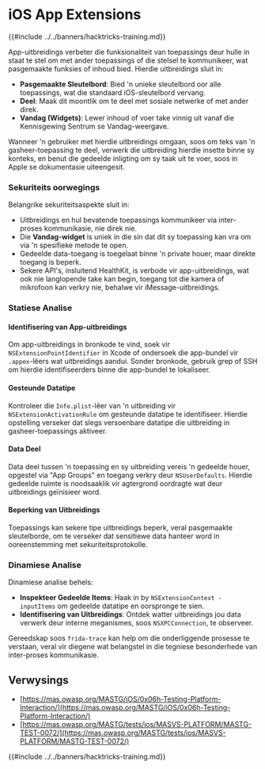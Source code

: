 # iOS App Extensions

{{#include ../../banners/hacktricks-training.md}}

App-uitbreidings verbeter die funksionaliteit van toepassings deur hulle in staat te stel om met ander toepassings of die stelsel te kommunikeer, wat pasgemaakte funksies of inhoud bied. Hierdie uitbreidings sluit in:

- **Pasgemaakte Sleutelbord**: Bied 'n unieke sleutelbord oor alle toepassings, wat die standaard iOS-sleutelbord vervang.
- **Deel**: Maak dit moontlik om te deel met sosiale netwerke of met ander direk.
- **Vandag (Widgets)**: Lewer inhoud of voer take vinnig uit vanaf die Kennisgewing Sentrum se Vandag-weergave.

Wanneer 'n gebruiker met hierdie uitbreidings omgaan, soos om teks van 'n gasheer-toepassing te deel, verwerk die uitbreiding hierdie insette binne sy konteks, en benut die gedeelde inligting om sy taak uit te voer, soos in Apple se dokumentasie uiteengesit.

### **Sekuriteits oorwegings**

Belangrike sekuriteitsaspekte sluit in:

- Uitbreidings en hul bevatende toepassings kommunikeer via inter-proses kommunikasie, nie direk nie.
- Die **Vandag-widget** is uniek in die sin dat dit sy toepassing kan vra om via 'n spesifieke metode te open.
- Gedeelde data-toegang is toegelaat binne 'n private houer, maar direkte toegang is beperk.
- Sekere API's, insluitend HealthKit, is verbode vir app-uitbreidings, wat ook nie langlopende take kan begin, toegang tot die kamera of mikrofoon kan verkry nie, behalwe vir iMessage-uitbreidings.

### Statiese Analise

#### **Identifisering van App-uitbreidings**

Om app-uitbreidings in bronkode te vind, soek vir `NSExtensionPointIdentifier` in Xcode of ondersoek die app-bundel vir `.appex`-lêers wat uitbreidings aandui. Sonder bronkode, gebruik grep of SSH om hierdie identifiseerders binne die app-bundel te lokaliseer.

#### **Gesteunde Datatipe**

Kontroleer die `Info.plist`-lêer van 'n uitbreiding vir `NSExtensionActivationRule` om gesteunde datatipe te identifiseer. Hierdie opstelling verseker dat slegs versoenbare datatipe die uitbreiding in gasheer-toepassings aktiveer.

#### **Data Deel**

Data deel tussen 'n toepassing en sy uitbreiding vereis 'n gedeelde houer, opgestel via "App Groups" en toegang verkry deur `NSUserDefaults`. Hierdie gedeelde ruimte is noodsaaklik vir agtergrond oordragte wat deur uitbreidings geïnisieer word.

#### **Beperking van Uitbreidings**

Toepassings kan sekere tipe uitbreidings beperk, veral pasgemaakte sleutelborde, om te verseker dat sensitiewe data hanteer word in ooreenstemming met sekuriteitsprotokolle.

### Dinamiese Analise

Dinamiese analise behels:

- **Inspekteer Gedeelde Items**: Haak in by `NSExtensionContext - inputItems` om gedeelde datatipe en oorspronge te sien.
- **Identifisering van Uitbreidings**: Ontdek watter uitbreidings jou data verwerk deur interne meganismes, soos `NSXPCConnection`, te observeer.

Gereedskap soos `frida-trace` kan help om die onderliggende prosesse te verstaan, veral vir diegene wat belangstel in die tegniese besonderhede van inter-proses kommunikasie.

## Verwysings

- [https://mas.owasp.org/MASTG/iOS/0x06h-Testing-Platform-Interaction/](https://mas.owasp.org/MASTG/iOS/0x06h-Testing-Platform-Interaction/)
- [https://mas.owasp.org/MASTG/tests/ios/MASVS-PLATFORM/MASTG-TEST-0072/](https://mas.owasp.org/MASTG/tests/ios/MASVS-PLATFORM/MASTG-TEST-0072/)

{{#include ../../banners/hacktricks-training.md}}
